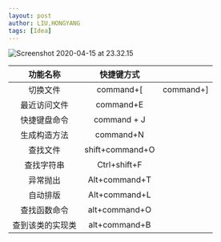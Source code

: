 ```yaml
---
layout: post
author: LIU,HONGYANG
tags: [Idea]
---
```






![Screenshot 2020-04-15 at 23.32.15](https://tva1.sinaimg.cn/large/007S8ZIlgy1gduvhf7w0wj313g0e419f.jpg)





|     功能名称     |   快捷键方式    |           |
| :--------------: | :-------------: | :-------: |
|     切换文件     |    command+[    | command+] |
|   最近访问文件   |    command+E    |           |
|   快捷键盘命令   |   command + J   |           |
|   生成构造方法   |    command+N    |           |
|     查找文件     | shift+command+O |           |
|    查找字符串    |  Ctrl+shift+F   |           |
|     异常抛出     |  Alt+command+T  |           |
|     自动排版     |  Alt+command+L  |           |
|   查找函数命令   |  alt+command+O  |           |
| 查到该类的实现类 |  alt+command+B  |           |






